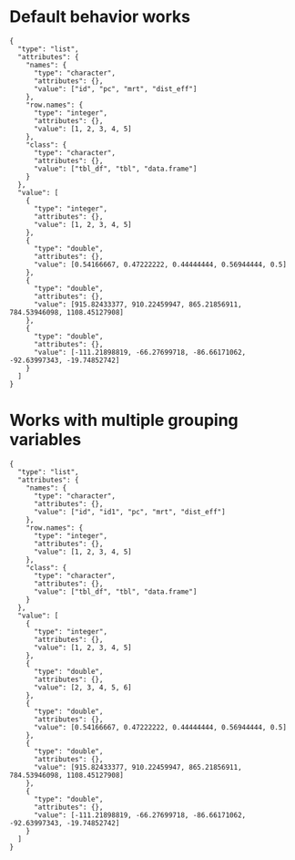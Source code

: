 # Default behavior works

    {
      "type": "list",
      "attributes": {
        "names": {
          "type": "character",
          "attributes": {},
          "value": ["id", "pc", "mrt", "dist_eff"]
        },
        "row.names": {
          "type": "integer",
          "attributes": {},
          "value": [1, 2, 3, 4, 5]
        },
        "class": {
          "type": "character",
          "attributes": {},
          "value": ["tbl_df", "tbl", "data.frame"]
        }
      },
      "value": [
        {
          "type": "integer",
          "attributes": {},
          "value": [1, 2, 3, 4, 5]
        },
        {
          "type": "double",
          "attributes": {},
          "value": [0.54166667, 0.47222222, 0.44444444, 0.56944444, 0.5]
        },
        {
          "type": "double",
          "attributes": {},
          "value": [915.82433377, 910.22459947, 865.21856911, 784.53946098, 1108.45127908]
        },
        {
          "type": "double",
          "attributes": {},
          "value": [-111.21898819, -66.27699718, -86.66171062, -92.63997343, -19.74852742]
        }
      ]
    }

# Works with multiple grouping variables

    {
      "type": "list",
      "attributes": {
        "names": {
          "type": "character",
          "attributes": {},
          "value": ["id", "id1", "pc", "mrt", "dist_eff"]
        },
        "row.names": {
          "type": "integer",
          "attributes": {},
          "value": [1, 2, 3, 4, 5]
        },
        "class": {
          "type": "character",
          "attributes": {},
          "value": ["tbl_df", "tbl", "data.frame"]
        }
      },
      "value": [
        {
          "type": "integer",
          "attributes": {},
          "value": [1, 2, 3, 4, 5]
        },
        {
          "type": "double",
          "attributes": {},
          "value": [2, 3, 4, 5, 6]
        },
        {
          "type": "double",
          "attributes": {},
          "value": [0.54166667, 0.47222222, 0.44444444, 0.56944444, 0.5]
        },
        {
          "type": "double",
          "attributes": {},
          "value": [915.82433377, 910.22459947, 865.21856911, 784.53946098, 1108.45127908]
        },
        {
          "type": "double",
          "attributes": {},
          "value": [-111.21898819, -66.27699718, -86.66171062, -92.63997343, -19.74852742]
        }
      ]
    }

